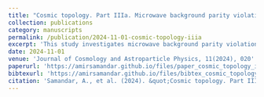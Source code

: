 ```yaml
---
title: "Cosmic topology. Part IIIa. Microwave background parity violation without parity-violating microphysics"
collection: publications
category: manuscripts
permalink: /publication/2024-11-01-cosmic-topology-iiia
excerpt: 'This study investigates microwave background parity violation in cosmic topology without requiring parity-violating microphysics.'
date: 2024-11-01
venue: 'Journal of Cosmology and Astroparticle Physics, 11(2024), 020'
paperurl: 'https://amirsamandar.github.io/files/paper_cosmic_topology_iiia.pdf'
bibtexurl: 'https://amirsamandar.github.io/files/bibtex_cosmic_topology_iiia.bib'
citation: 'Samandar, A., et al. (2024). &quot;Cosmic topology. Part IIIa. Microwave background parity violation without parity-violating microphysics.&quot; <i>Journal of Cosmology and Astroparticle Physics</i>. 11(2024), 020.'
---
```


